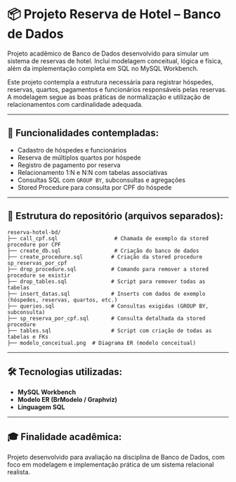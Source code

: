 # 📦 Projeto Reserva de Hotel – Banco de Dados

Projeto acadêmico de Banco de Dados desenvolvido para simular um sistema de reservas de hotel. Inclui modelagem conceitual, lógica e física, além da implementação completa em SQL no MySQL Workbench.

Este projeto contempla a estrutura necessária para registrar hóspedes, reservas, quartos, pagamentos e funcionários responsáveis pelas reservas. A modelagem segue as boas práticas de normalização e utilização de relacionamentos com cardinalidade adequada.

---

## 📌 Funcionalidades contempladas:

- Cadastro de hóspedes e funcionários
- Reserva de múltiplos quartos por hóspede
- Registro de pagamento por reserva
- Relacionamento 1:N e N:N com tabelas associativas
- Consultas SQL com `GROUP BY`, subconsultas e agregações
- Stored Procedure para consulta por CPF do hóspede

---

## 📂 Estrutura do repositório (arquivos separados):

```
reserva-hotel-bd/
├── call_cpf.sql                  # Chamada de exemplo da stored procedure por CPF
├── create_db.sql                 # Criação do banco de dados
├── create_procedure.sql         # Criação da stored procedure sp_reservas_por_cpf
├── drop_procedure.sql           # Comando para remover a stored procedure se existir
├── drop_tables.sql              # Script para remover todas as tabelas
├── insert_datas.sql             # Inserts com dados de exemplo (hóspedes, reservas, quartos, etc.)
├── queries.sql                  # Consultas exigidas (GROUP BY, subconsulta)
├── sp_reserva_por_cpf.sql       # Consulta detalhada da stored procedure
├── tables.sql                   # Script com criação de todas as tabelas e FKs
├── modelo_conceitual.png  # Diagrama ER (modelo conceitual)
```

---

## 🛠️ Tecnologias utilizadas:

- **MySQL Workbench**
- **Modelo ER (BrModelo / Graphviz)**
- **Linguagem SQL**

---

## 🎓 Finalidade acadêmica:

Projeto desenvolvido para avaliação na disciplina de Banco de Dados, com foco em modelagem e implementação prática de um sistema relacional realista.
